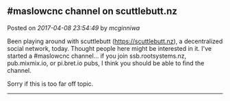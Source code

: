 ## #maslowcnc channel on scuttlebutt.nz
Posted on *2017-04-08 23:54:49* by *mcginniwa*

Been playing around with scuttlebutt (https://scuttlebutt.nz), a decentralized social network, today. Thought people here might be interested in it. I've started a #maslowcnc channel... if you join ssb.rootsystems.nz, pub.mixmix.io, or pi.bret.io pubs, I think you should be able to find the channel.

Sorry if this is too far off topic.

---

